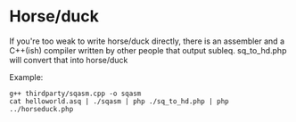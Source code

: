 # Horse/duck

If you're too weak to write horse/duck directly, there is an assembler and a C++(ish) compiler
written by other people that output subleq. sq_to_hd.php will convert that into horse/duck

Example:

    g++ thirdparty/sqasm.cpp -o sqasm
    cat helloworld.asq | ./sqasm | php ./sq_to_hd.php | php ../horseduck.php
